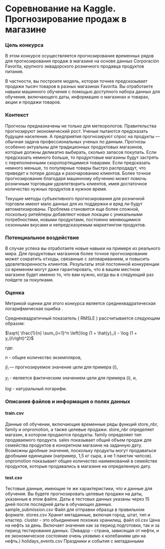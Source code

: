 # Соревнование на Kaggle. Прогнозирование продаж в магазине

### Цель конкурса

В этом конкурсе осуществляется прогнозирование временных рядов для прогнозирования продаж в магазине на основе данных Corporación Favorita, крупного эквадорского розничного продавца продуктов питания.

В частности, вы построите модель, которая точнее предсказывает продажи тысяч товаров в разных магазинах Favorita. Вы отработаете навыки машинного обучения с помощью доступного набора данных для обучения, включающего даты, информацию о магазинах и товарах, акции и продажи товаров.

### Контекст

Прогнозы предназначены не только для метеорологов. Правительства прогнозируют экономический рост. Ученые пытаются предсказать будущее население. А предприятия прогнозируют спрос на продукты — обычная задача профессиональных ученых по данным. Прогнозы особенно актуальны для традиционных продуктовых магазинов, которые должны деликатно выбирать, сколько запасов покупать. Если предсказать немного больше, то продуктовые магазины будут застрять с переполненными скоропортящимися товарами. Если предсказать немного меньше, то популярные товары быстро распродадут, что приведет к потере дохода и разочарованию клиентов. Более точное прогнозирование благодаря машинному обучению может помочь розничным торговцам удовлетворить клиентов, имея достаточное количество нужных продуктов в нужное время.

Текущие методы субъективного прогнозирования для розничной торговли имеют мало данных для их поддержки и вряд ли будут автоматизированы. Проблема становится еще более сложной, поскольку ритейлеры добавляют новые локации с уникальными потребностями, новыми продуктами, постоянно меняющимися сезонными вкусами и непредсказуемым маркетингом продуктов.

### Потенциальное воздействие

В случае успеха вы отработаете новые навыки на примере из реального мира. Для продуктовых магазинов более точное прогнозирование может сократить отходы, связанные с затовариванием, и повысить удовлетворенность клиентов. Результаты этой постоянной конкуренции со временем могут даже гарантировать, что в вашем местном магазине будет именно то, что вам нужно, когда вы в следующий раз пойдете за покупками.

### Оценка

Метрикой оценки для этого конкурса является среднеквадратическая логарифмическая ошибка .

Среднеквадратичный показатель ( RMSLE ) рассчитывается следующим образом:

$\sqrt{ \frac{1}{n} \sum_{i=1}^n \left(\log (1 + \hat{y}_i) - \log (1 + y_i)\right)^2}$

где:

*n* - общее количество экземпляров,

$\hat{y}_i$ — прогнозируемое значение цели для примера (i),

$y_i$ - является фактическим значением цели для примера (i), и,

*log* - натуральный логарифм.

### Описания файлов и информация о полях данных

#### train.csv

Данные об обучении, включающие временные ряды функций 
store_nbr, family и onpromotion, а также целевые продажи.
store_nbr определяет магазин, в котором продаются продукты.
family определяет тип продаваемого продукта.
sales показывает общий объем продаж для семейства продуктов в конкретном магазине на заданную дату. Возможны дробные значения, поскольку продукты могут продаваться дробными единицами (например, 1,5 кг сыра, а не 1 пакетик чипсов).
onpromotion показывает общее количество наименований в семействе продуктов, которые продавались в магазине на определенную дату.

#### test.csv

Тестовые данные, имеющие те же характеристики, что и данные для обучения. Вы будете прогнозировать целевые продажи на даты, указанные в этом файле.
Даты в тестовых данных указаны через 15 дней после последней даты в обучающих данных.
sample_submission.csv
Файл для отправки образца в правильном формате.
stores.csv
Хранит метаданные, включая город, штат, тип и кластер.
cluster - это объединение похожих хранилищ.
файл oil.csv
Цена на нефть за день. Включает значения как за период подготовки, так и за период тестирования данных. (Эквадор - страна, зависящая от нефти, и ее экономическое состояние очень уязвимо к колебаниям цен на нефть.)
holidays_events.csv
Праздники и события с метаданными

